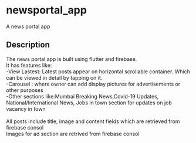 # newsportal_app

A news portal app

## Description

The news portal app is built using flutter and firebase.<br />
It has features like:<br />
-View Lastest: Latest posts appear on horizontal scrollable container. Which can be viewed in detail by tapping on it.<br />
-Carousel : where owner can add display pictures for advertisements or other purposes<br />
-Other sections like:Mumbai Breaking News,Covid-19 Updates, National/International News, Jobs in town section for updates on job vacancy in town<br />
<br />
All posts include title, image and content fields which are retrieved from firebase consol<br />
Images for ad section are retrived from firebase consol
